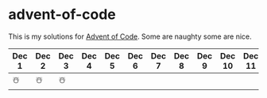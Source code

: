 # advent-of-code

This is my solutions for [Advent of Code](https://adventofcode.com/).
Some are naughty some are nice. 

| Dec 1 | Dec 2 | Dec 3 | Dec 4 | Dec 5 | Dec 6 | Dec 7 | Dec 8 | Dec 9 | Dec 10 | Dec 11 | Dec 12 | Dec 13 | Dec 14 | Dec 15 | Dec 16 | Dec 17 | Dec 18 | Dec 19 | Dec 20 | Dec 21 | Dec 22 | Dec 23 | Dec 24 | Dec 25 |
|-------|-------|-------|-------|-------|-------|-------|-------|-------|--------|--------|--------|--------|--------|--------|--------|--------|--------|--------|--------|--------|--------|--------|--------|--------|
|☃️|☃️|☃️|

